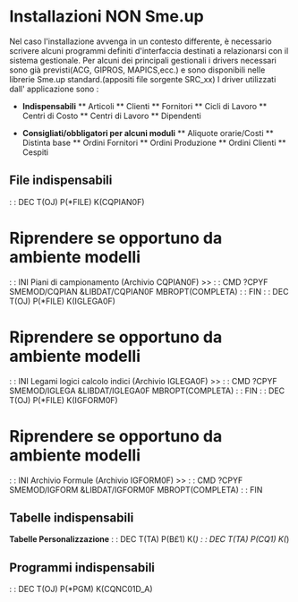 # Installazioni NON Sme.up
Nel caso l'installazione avvenga in un contesto differente, è necessario scrivere alcuni programmi definiti d'interfaccia destinati a relazionarsi con il sistema gestionale.
Per alcuni dei principali gestionali i drivers necessari sono già previsti(ACG, GIPROS, MAPICS,ecc.) e sono disponibili nelle librerie Sme.up standard.(appositi file sorgente SRC_xx)
I driver utilizzati dall' applicazione sono : 
 * **Indispensabili**
 ** Articoli
 ** Clienti
 ** Fornitori
 ** Cicli di Lavoro
 ** Centri di Costo
 ** Centri di Lavoro
 ** Dipendenti

 * **Consigliati/obbligatori per alcuni moduli**
 ** Aliquote orarie/Costi
 ** Distinta base
 ** Ordini Fornitori
 ** Ordini Produzione
 ** Ordini Clienti
 ** Cespiti

## File indispensabili
  :  : DEC T(OJ) P(*FILE) K(CQPIAN0F)
#  Riprendere se opportuno da ambiente modelli
 :  : INI Piani di campionamento (Archivio CQPIAN0F) >>
 :  : CMD ?CPYF SMEMOD/CQPIAN &LIBDAT/CQPIAN0F MBROPT(COMPLETA)
 :  : FIN
  :  : DEC T(OJ) P(*FILE) K(IGLEGA0F)
#  Riprendere se opportuno da ambiente modelli
 :  : INI Legami logici calcolo indici (Archivio IGLEGA0F) >>
 :  : CMD ?CPYF SMEMOD/IGLEGA &LIBDAT/IGLEGA0F MBROPT(COMPLETA)
 :  : FIN
  :  : DEC T(OJ) P(*FILE) K(IGFORM0F)
#  Riprendere se opportuno da ambiente modelli
 :  : INI Archivio Formule (Archivio IGFORM0F) >>
 :  : CMD ?CPYF SMEMOD/IGFORM &LIBDAT/IGFORM0F MBROPT(COMPLETA)
 :  : FIN

## Tabelle indispensabili
**Tabelle Personalizzazione**
 :  : DEC T(TA) P(B£1) K(*)
 :  : DEC T(TA) P(CQ1) K(*)

## Programmi indispensabili
 :  : DEC T(OJ) P(*PGM) K(CQNC01D_A)
